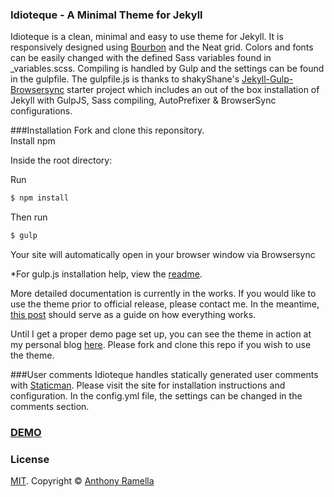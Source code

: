 ### Idioteque - A Minimal Theme for Jekyll
Idioteque is a clean, minimal and easy to use theme for Jekyll. It is responsively designed using [Bourbon](http://bourbon.io) and the Neat grid. Colors and fonts can be easily changed with the defined Sass variables found in _variables.scss. Compiling is handled by Gulp and the settings can be found in the gulpfile. The gulpfile.js is thanks to shakyShane's [Jekyll-Gulp-Browsersync](https://github.com/shakyShane/jekyll-gulp-sass-browser-sync) starter project which includes an out of the box installation of Jekyll with GulpJS, Sass compiling, AutoPrefixer & BrowserSync configurations.

###Installation
Fork and clone this reponsitory.<br>
Install npm<br>

Inside the root directory:

Run 
```bash
$ npm install
```
Then run
```bash
$ gulp
```
Your site will automatically open in your browser window via Browsersync

*For gulp.js installation help, view the [readme](https://github.com/gulpjs/gulp/blob/master/docs/getting-started.md).

More detailed documentation is currently in the works. If you would like to use the theme prior to official release, please contact me. In the meantime, [this post](http://anthonyramella.com/blog/new-blog-design/) should serve as a guide on how everything works.

Until I get a proper demo page set up, you can see the theme in action at my personal blog [here](http://anthonyramella.com). Please fork and clone this repo if you wish to use the theme.

###User comments
Idioteque handles statically generated user comments with [Staticman](https://staticman.net/). Please visit the site for installation instructions and configuration. In the config.yml file, the settings can be changed in the comments section.

### [DEMO](http://anthonyramella.com)

### License
[MIT](https://github.com/bk2dcradle/accent/blob/gh-pages/LICENSE). Copyright &copy; [Anthony Ramella](http://twitter.com/tonecodes)

